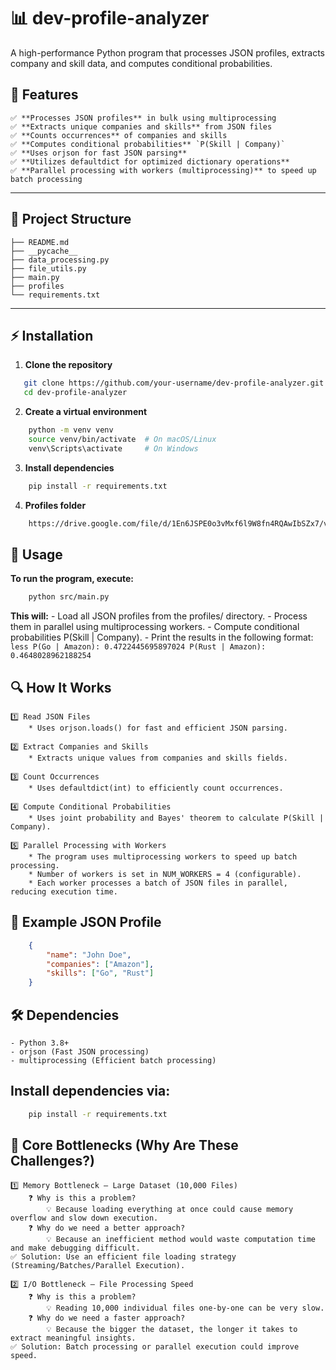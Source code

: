 # 📊 dev-profile-analyzer

A high-performance Python program that processes JSON profiles, extracts company and skill data, and computes conditional probabilities.

## 🚀 Features

    ✅ **Processes JSON profiles** in bulk using multiprocessing
    ✅ **Extracts unique companies and skills** from JSON files
    ✅ **Counts occurrences** of companies and skills
    ✅ **Computes conditional probabilities** `P(Skill | Company)`
    ✅ **Uses orjson for fast JSON parsing**
    ✅ **Utilizes defaultdict for optimized dictionary operations**
    ✅ **Parallel processing with workers (multiprocessing)** to speed up batch processing  

---

## 📂 Project Structure
```pgsql
├── README.md
├── __pycache__
├── data_processing.py
├── file_utils.py
├── main.py
├── profiles
└── requirements.txt
```

---

## ⚡ Installation

1. **Clone the repository**
```sh
   git clone https://github.com/your-username/dev-profile-analyzer.git
   cd dev-profile-analyzer
```

2. **Create a virtual environment**
```sh
    python -m venv venv
    source venv/bin/activate  # On macOS/Linux
    venv\Scripts\activate     # On Windows
```

3. **Install dependencies**
```sh
    pip install -r requirements.txt
```

4. **Profiles folder**
```sh
    https://drive.google.com/file/d/1En6JSPE0o3vMxf6l9W8fn4RQAwIbSZx7/view
```

## 📜 Usage
**To run the program, execute:**
```sh
    python src/main.py
```

**This will:**
    - Load all JSON profiles from the profiles/ directory.
    - Process them in parallel using multiprocessing workers.
    - Compute conditional probabilities P(Skill | Company).
    - Print the results in the following format:
        ```less
        P(Go | Amazon): 0.4722445695897024
        P(Rust | Amazon): 0.4648028962188254
        ```

## 🔍 How It Works
    1️⃣ Read JSON Files
        * Uses orjson.loads() for fast and efficient JSON parsing.

    2️⃣ Extract Companies and Skills
        * Extracts unique values from companies and skills fields.

    3️⃣ Count Occurrences
        * Uses defaultdict(int) to efficiently count occurrences.

    4️⃣ Compute Conditional Probabilities
        * Uses joint probability and Bayes' theorem to calculate P(Skill | Company).

    5️⃣ Parallel Processing with Workers
        * The program uses multiprocessing workers to speed up batch processing.
        * Number of workers is set in NUM_WORKERS = 4 (configurable).
        * Each worker processes a batch of JSON files in parallel, reducing execution time.


## 📌 Example JSON Profile
```json
    {
        "name": "John Doe",
        "companies": ["Amazon"],
        "skills": ["Go", "Rust"]
    }
```

## 🛠 Dependencies
    - Python 3.8+
    - orjson (Fast JSON processing)
    - multiprocessing (Efficient batch processing)

## Install dependencies via:
```sh
    pip install -r requirements.txt
```

## 🔴 Core Bottlenecks (Why Are These Challenges?)
    1️⃣ Memory Bottleneck – Large Dataset (10,000 Files)
        ❓ Why is this a problem?
            💡 Because loading everything at once could cause memory overflow and slow down execution.
        ❓ Why do we need a better approach?
            💡 Because an inefficient method would waste computation time and make debugging difficult.
    ✅ Solution: Use an efficient file loading strategy (Streaming/Batches/Parallel Execution).

    2️⃣ I/O Bottleneck – File Processing Speed
        ❓ Why is this a problem?
            💡 Reading 10,000 individual files one-by-one can be very slow.
        ❓ Why do we need a faster approach?
            💡 Because the bigger the dataset, the longer it takes to extract meaningful insights.
    ✅ Solution: Batch processing or parallel execution could improve speed.


